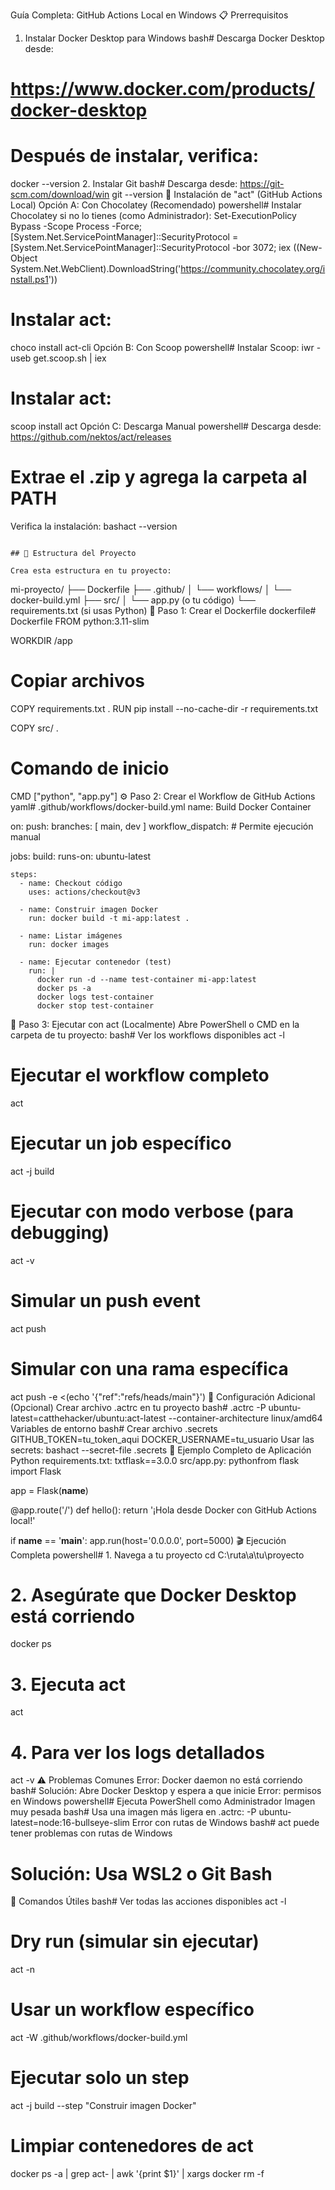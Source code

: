 Guía Completa: GitHub Actions Local en Windows
📋 Prerrequisitos
1. Instalar Docker Desktop para Windows
bash# Descarga Docker Desktop desde:
# https://www.docker.com/products/docker-desktop

# Después de instalar, verifica:
docker --version
2. Instalar Git
bash# Descarga desde: https://git-scm.com/download/win
git --version
🚀 Instalación de "act" (GitHub Actions Local)
Opción A: Con Chocolatey (Recomendado)
powershell# Instalar Chocolatey si no lo tienes (como Administrador):
Set-ExecutionPolicy Bypass -Scope Process -Force; [System.Net.ServicePointManager]::SecurityProtocol = [System.Net.ServicePointManager]::SecurityProtocol -bor 3072; iex ((New-Object System.Net.WebClient).DownloadString('https://community.chocolatey.org/install.ps1'))

# Instalar act:
choco install act-cli
Opción B: Con Scoop
powershell# Instalar Scoop:
iwr -useb get.scoop.sh | iex

# Instalar act:
scoop install act
Opción C: Descarga Manual
powershell# Descarga desde: https://github.com/nektos/act/releases
# Extrae el .zip y agrega la carpeta al PATH
Verifica la instalación:
bashact --version
```

## 📁 Estructura del Proyecto

Crea esta estructura en tu proyecto:
```
mi-proyecto/
├── Dockerfile
├── .github/
│   └── workflows/
│       └── docker-build.yml
├── src/
│   └── app.py (o tu código)
└── requirements.txt (si usas Python)
📝 Paso 1: Crear el Dockerfile
dockerfile# Dockerfile
FROM python:3.11-slim

WORKDIR /app

# Copiar archivos
COPY requirements.txt .
RUN pip install --no-cache-dir -r requirements.txt

COPY src/ .

# Comando de inicio
CMD ["python", "app.py"]
⚙️ Paso 2: Crear el Workflow de GitHub Actions
yaml# .github/workflows/docker-build.yml
name: Build Docker Container

on:
  push:
    branches: [ main, dev ]
  workflow_dispatch:  # Permite ejecución manual

jobs:
  build:
    runs-on: ubuntu-latest
    
    steps:
      - name: Checkout código
        uses: actions/checkout@v3
      
      - name: Construir imagen Docker
        run: docker build -t mi-app:latest .
      
      - name: Listar imágenes
        run: docker images
      
      - name: Ejecutar contenedor (test)
        run: |
          docker run -d --name test-container mi-app:latest
          docker ps -a
          docker logs test-container
          docker stop test-container
🎯 Paso 3: Ejecutar con act (Localmente)
Abre PowerShell o CMD en la carpeta de tu proyecto:
bash# Ver los workflows disponibles
act -l

# Ejecutar el workflow completo
act

# Ejecutar un job específico
act -j build

# Ejecutar con modo verbose (para debugging)
act -v

# Simular un push event
act push

# Simular con una rama específica
act push -e <(echo '{"ref":"refs/heads/main"}')
🔧 Configuración Adicional (Opcional)
Crear archivo .actrc en tu proyecto
bash# .actrc
-P ubuntu-latest=catthehacker/ubuntu:act-latest
--container-architecture linux/amd64
Variables de entorno
bash# Crear archivo .secrets
GITHUB_TOKEN=tu_token_aqui
DOCKER_USERNAME=tu_usuario
Usar las secrets:
bashact --secret-file .secrets
🧪 Ejemplo Completo de Aplicación Python
requirements.txt:
txtflask==3.0.0
src/app.py:
pythonfrom flask import Flask

app = Flask(__name__)

@app.route('/')
def hello():
    return '¡Hola desde Docker con GitHub Actions local!'

if __name__ == '__main__':
    app.run(host='0.0.0.0', port=5000)
🎬 Ejecución Completa
powershell# 1. Navega a tu proyecto
cd C:\ruta\a\tu\proyecto

# 2. Asegúrate que Docker Desktop está corriendo
docker ps

# 3. Ejecuta act
act

# 4. Para ver los logs detallados
act -v
⚠️ Problemas Comunes
Error: Docker daemon no está corriendo
bash# Solución: Abre Docker Desktop y espera a que inicie
Error: permisos en Windows
powershell# Ejecuta PowerShell como Administrador
Imagen muy pesada
bash# Usa una imagen más ligera en .actrc:
-P ubuntu-latest=node:16-bullseye-slim
Error con rutas de Windows
bash# act puede tener problemas con rutas de Windows
# Solución: Usa WSL2 o Git Bash
🎯 Comandos Útiles
bash# Ver todas las acciones disponibles
act -l

# Dry run (simular sin ejecutar)
act -n

# Usar un workflow específico
act -W .github/workflows/docker-build.yml

# Ejecutar solo un step
act -j build --step "Construir imagen Docker"

# Limpiar contenedores de act
docker ps -a | grep act- | awk '{print $1}' | xargs docker rm -f
